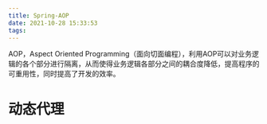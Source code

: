 ```yaml
---
title: Spring-AOP
date: 2021-10-28 15:33:53
tags:
---
```


AOP，Aspect Oriented Programming（面向切面编程），利用AOP可以对业务逻辑的各个部分进行隔离，从而使得业务逻辑各部分之间的耦合度降低，提高程序的可重用性，同时提高了开发的效率。

# 动态代理


